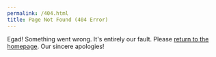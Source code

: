 ```yaml
---
permalink: /404.html
title: Page Not Found (404 Error)
---
```


Egad! Something went wrong. It's entirely our fault. Please [return to the homepage](/). Our sincere apologies!
